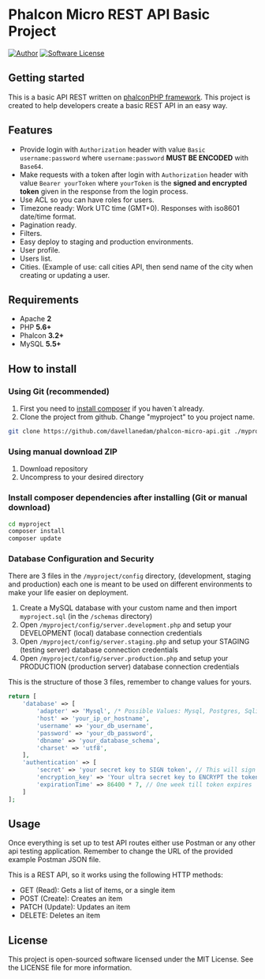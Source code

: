 Phalcon Micro REST API Basic Project
====================

[![Author](http://img.shields.io/badge/author-@davellanedam-blue.svg?style=flat-square)](https://twitter.com/davellanedam)
[![Software License](https://img.shields.io/badge/license-MIT-brightgreen.svg?style=flat-square)](https://github.com/davellanedam/phalcon-micro-api/blob/master/LICENSE)

Getting started
--------

This is a basic API REST written on [phalconPHP framework](https://github.com/phalcon/cphalcon).
This project is created to help developers create a basic REST API in an easy way.

Features
--------

* Provide login with `Authorization` header with value `Basic username:password` where `username:password` **MUST BE ENCODED** with `Base64`.
* Make requests with a token after login with `Authorization` header with value `Bearer yourToken` where `yourToken` is the **signed and encrypted token** given in the response from the login process.
* Use ACL so you can have roles for users.
* Timezone ready: Work UTC time (GMT+0). Responses with iso8601 date/time format.
* Pagination ready.
* Filters.
* Easy deploy to staging and production environments.
* User profile.
* Users list.
* Cities. (Example of use: call cities API, then send name of the city when creating or updating a user.

Requirements
------------

* Apache **2**
* PHP **5.6+**
* Phalcon **3.2+**
* MySQL **5.5+**

How to install
--------------

### Using Git (recommended)

1. First you need to [install composer](https://getcomposer.org/download/) if you haven´t already.
2. Clone the project from github. Change "myproject" to you project name.
```bash
git clone https://github.com/davellanedam/phalcon-micro-api.git ./myproject
```

### Using manual download ZIP

1. Download repository
2. Uncompress to your desired directory

### Install composer dependencies after installing (Git or manual download)

```bash
cd myproject
composer install
composer update
```
### Database Configuration and Security

There are 3 files in the `/myproject/config` directory, (development, staging and production) each one is meant to be used on different environments to make your life easier on deployment.

1. Create a MySQL database with your custom name and then import `myproject.sql` (in the `/schemas` directory)
2. Open `/myproject/config/server.development.php` and setup your DEVELOPMENT (local) database connection credentials
3. Open `/myproject/config/server.staging.php` and setup your STAGING (testing server) database connection credentials
4. Open `/myproject/config/server.production.php` and setup your PRODUCTION (production server) database connection credentials

This is the structure of those 3 files, remember to change values for yours.
```php
return [
    'database' => [
        'adapter' => 'Mysql', /* Possible Values: Mysql, Postgres, Sqlite */
        'host' => 'your_ip_or_hostname',
        'username' => 'your_db_username',
        'password' => 'your_db_password',
        'dbname' => 'your_database_schema',
        'charset' => 'utf8',
    ],
    'authentication' => [
        'secret' => 'your secret key to SIGN token', // This will sign the token. (still insecure)
        'encryption_key' => 'Your ultra secret key to ENCRYPT the token', // Secure token with an ultra password
        'expirationTime' => 86400 * 7, // One week till token expires
    ]
];
```

Usage
--------------

Once everything is set up to test API routes either use Postman or any other api testing application. Remember to change the URL of the provided example Postman JSON file.

This is a REST API, so it works using the following HTTP methods:

* GET (Read): Gets a list of items, or a single item
* POST (Create): Creates an item
* PATCH (Update): Updates an item
* DELETE: Deletes an item

License
-------

This project is open-sourced software licensed under the MIT License. See the LICENSE file for more information.
